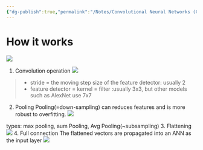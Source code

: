 ```yaml
---
{"dg-publish":true,"permalink":"/Notes/Convolutional Neural Networks (CNN)/","noteIcon":""}
---
```



# How it works
![](/img/user/assets/images/convolutional-nn-1.png)
1. Convolution operation
![](/img/user/assets/images/convolutional-nn-2.png)
>- stride = the moving step size of the feature detector: usually 2
>- feature detector = kernel = filter :usually 3x3, but other models such as AlexNet use 7x7
2. Pooling
Pooling(=down-sampling) can reduces features and is more robust to overfitting.
![](/img/user/assets/images/convolutional-nn-3.png)

types: max pooling, aum Pooling, Avg Pooling(~subsampling)
3. Flattening
![](/img/user/assets/images/convolutional-nn-4.png)
4. Full connection 
The flattened vectors are propagated into an ANN as the input layer
![](/img/user/assets/images/convolutional-nn-5.png)